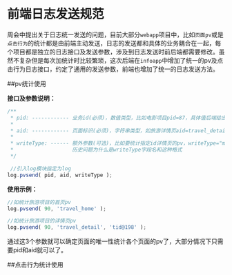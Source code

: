 前端日志发送规范
=========

周会中提出关于日志统一发送的问题，目前大部分`webapp`项目中，比如`页面pv`或是`点击行为`的统计都是由前端主动发送，日志的发送都和具体的业务耦合在一起，每个项目都是独立的日志接口及发送参数，涉及到日志发送时前后端都需要修改。虽然不复杂但是每次加统计时比较繁琐，这次后端在`infoapp`中增加了统一的pv及点击行为日志接口，约定了通用的发送参数，前端也增加了统一的日志发送方法。

##pv统计使用

**接口及参数说明：**
```javascript
/**
 * pid: ------------ 业务id(必须)，数值类型，比如电影项目pid=87，具体值后端给出
 *
 * aid: ------------ 页面标识(必须)，字符串类型，如旅游详情页aid=travel_detail，和后端约定
 *
 * writeType: ------ 额外参数(可选)，比如要统计指定id详情页的pv，writeType="mid@190"，和后端约定
 *                   历史问题为什么是writeType字段名和这种格式
 */

 //引入log模块指定为log
log.pvsend( pid, aid, writeType );
```

**使用示例：**
```javascript
//如统计旅游项目的首页pv
log.pvsend( 90, 'travel_home' );

//如统计旅游项目的详情页pv
log.pvsend( 90, 'travel_detail', 'tid@198' );
```


通过这3个参数就可以确定页面的唯一性统计各个页面的pv了，大部分情况下只需要pid和aid就可以了。

##点击行为统计使用









